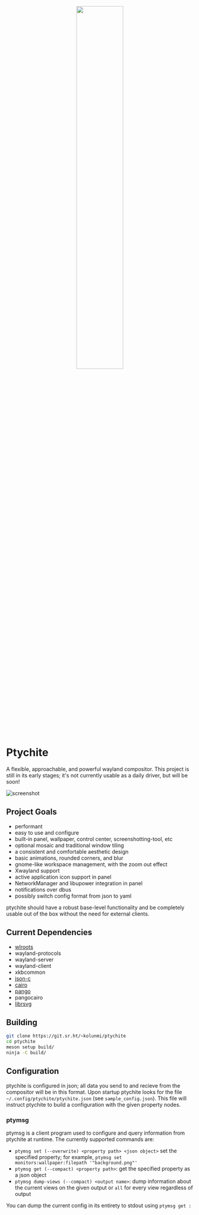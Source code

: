 <div align="center">
<img src="https://git.sr.ht/~kolunmi/ptychite/blob/main/ptychite.png" width=50% height=50%>
</div>

# Ptychite
A flexible, approachable, and powerful wayland compositor. This project is still in its early stages; it's not currently usable as a daily driver, but will be soon!

![screenshot](https://git.sr.ht/~kolunmi/ptychite/blob/main/screenshot.png "screenshot")

## Project Goals
* performant
* easy to use and configure
* built-in panel, wallpaper, control center, screenshotting-tool, etc
* optional mosaic and traditional window tiling
* a consistent and comfortable aesthetic design
* basic animations, rounded corners, and blur
* gnome-like workspace management, with the zoom out effect
* Xwayland support
* active application icon support in panel
* NetworkManager and libupower integration in panel
* notifications over dbus
* possibly switch config format from json to yaml

ptychite should have a robust base-level functionality and be completely usable out of the box without the need for external clients.

## Current Dependencies
* [wlroots](https://gitlab.freedesktop.org/wlroots/wlroots)
* wayland-protocols
* wayland-server
* wayland-client
* xkbcommon
* [json-c](https://github.com/json-c/json-c)
* [cairo](https://www.cairographics.org/)
* [pango](https://pango.gnome.org/)
* pangocairo
* [librsvg](https://gitlab.gnome.org/GNOME/librsvg)

## Building
```bash
git clone https://git.sr.ht/~kolunmi/ptychite
cd ptychite
meson setup build/
ninja -C build/
```

## Configuration
ptychite is configured in json; all data you send to and recieve from the compositor will be in this format. Upon startup ptychite looks for the file `~/.config/ptychite/ptychite.json` (see `sample_config.json`). This file will instruct ptychite to build a configuration with the given property nodes. 

### ptymsg
ptymsg is a client program used to configure and query information from ptychite at runtime. The currently supported commands are:
* `ptymsg set (--overwrite) <property path> <json object>` set the specified property; for example, `ptymsg set monitors:wallpaper:filepath '"background.png"'`
* `ptymsg get (--compact) <property path>`: get the specified property as a json object
* `ptymsg dump-views (--compact) <output name>`: dump information about the current views on the given output or `all` for every view regardless of output

You can dump the current config in its entirety to stdout using `ptymsg get :`
